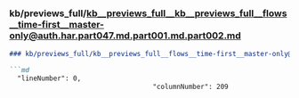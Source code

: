 ### kb/previews_full/kb__previews_full__kb__previews_full__flows__time-first__master-only@auth.har.part047.md.part001.md.part002.md

```md
### kb/previews_full/kb__previews_full__flows__time-first__master-only@auth.har.part047.md.part001.md (part 002)

```md
  "lineNumber": 0,
                                    "columnNumber": 209
               
```

```

```
